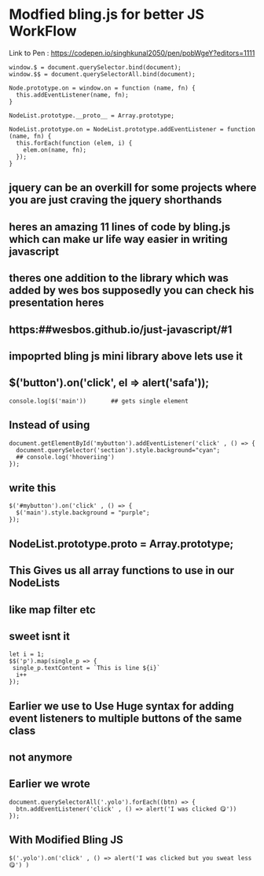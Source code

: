 # Modfied bling.js for better JS WorkFlow
Link to Pen : https://codepen.io/singhkunal2050/pen/pobWgeY?editors=1111


    window.$ = document.querySelector.bind(document);
    window.$$ = document.querySelectorAll.bind(document);

    Node.prototype.on = window.on = function (name, fn) {
      this.addEventListener(name, fn);
    }

    NodeList.prototype.__proto__ = Array.prototype;

    NodeList.prototype.on = NodeList.prototype.addEventListener = function (name, fn) {
      this.forEach(function (elem, i) {
        elem.on(name, fn);
      });
    }

## jquery can be an overkill for some projects where you are just craving the jquery shorthands
## heres an amazing 11 lines of code by bling.js which can make ur life way easier in writing javascript
## theres one addition to the library which was added by wes bos  supposedly you can check his presentation heres
## https:##wesbos.github.io/just-javascript/#1

## impoprted bling js mini library above lets use it

## $('button').on('click', el => alert('safa'));
    console.log($('main'))       ## gets single element

## Instead of using
    document.getElementById('mybutton').addEventListener('click' , () => {
      document.querySelector('section').style.background="cyan";
      ## console.log('hhoveriing')
    });

## write this
    $('#mybutton').on('click' , () => {
      $('main').style.background = "purple";
    });


## NodeList.prototype.__proto__ = Array.prototype;
## This Gives us all array functions to use in our NodeLists
## like map filter etc
## sweet isnt it

    let i = 1;
    $$('p').map(single_p => {
     single_p.textContent = `This is line ${i}`
      i++
    });


## Earlier we use to Use Huge syntax for adding event listeners to multiple buttons of the same class
## not anymore

## Earlier we wrote

    document.querySelectorAll('.yolo').forEach((btn) => {
      btn.addEventListener('click' , () => alert('I was clicked 😋'))
    });

## With Modified Bling JS

    $('.yolo').on('click' , () => alert('I was clicked but you sweat less 😋') )
